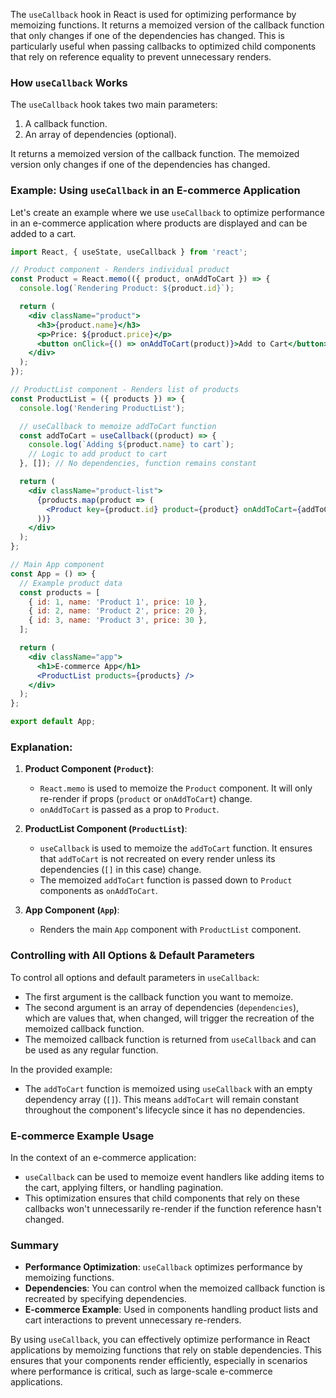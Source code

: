 The `useCallback` hook in React is used for optimizing performance by memoizing functions. It returns a memoized version of the callback function that only changes if one of the dependencies has changed. This is particularly useful when passing callbacks to optimized child components that rely on reference equality to prevent unnecessary renders.

### How `useCallback` Works

The `useCallback` hook takes two main parameters:
1. A callback function.
2. An array of dependencies (optional).

It returns a memoized version of the callback function. The memoized version only changes if one of the dependencies has changed.

### Example: Using `useCallback` in an E-commerce Application

Let's create an example where we use `useCallback` to optimize performance in an e-commerce application where products are displayed and can be added to a cart.

```jsx
import React, { useState, useCallback } from 'react';

// Product component - Renders individual product
const Product = React.memo(({ product, onAddToCart }) => {
  console.log(`Rendering Product: ${product.id}`);

  return (
    <div className="product">
      <h3>{product.name}</h3>
      <p>Price: ${product.price}</p>
      <button onClick={() => onAddToCart(product)}>Add to Cart</button>
    </div>
  );
});

// ProductList component - Renders list of products
const ProductList = ({ products }) => {
  console.log('Rendering ProductList');

  // useCallback to memoize addToCart function
  const addToCart = useCallback((product) => {
    console.log(`Adding ${product.name} to cart`);
    // Logic to add product to cart
  }, []); // No dependencies, function remains constant

  return (
    <div className="product-list">
      {products.map(product => (
        <Product key={product.id} product={product} onAddToCart={addToCart} />
      ))}
    </div>
  );
};

// Main App component
const App = () => {
  // Example product data
  const products = [
    { id: 1, name: 'Product 1', price: 10 },
    { id: 2, name: 'Product 2', price: 20 },
    { id: 3, name: 'Product 3', price: 30 },
  ];

  return (
    <div className="app">
      <h1>E-commerce App</h1>
      <ProductList products={products} />
    </div>
  );
};

export default App;
```

### Explanation:

1. **Product Component (`Product`)**:
   - `React.memo` is used to memoize the `Product` component. It will only re-render if props (`product` or `onAddToCart`) change.
   - `onAddToCart` is passed as a prop to `Product`.

2. **ProductList Component (`ProductList`)**:
   - `useCallback` is used to memoize the `addToCart` function. It ensures that `addToCart` is not recreated on every render unless its dependencies (`[]` in this case) change.
   - The memoized `addToCart` function is passed down to `Product` components as `onAddToCart`.

3. **App Component (`App`)**:
   - Renders the main `App` component with `ProductList` component.

### Controlling with All Options & Default Parameters

To control all options and default parameters in `useCallback`:
- The first argument is the callback function you want to memoize.
- The second argument is an array of dependencies (`dependencies`), which are values that, when changed, will trigger the recreation of the memoized callback function.
- The memoized callback function is returned from `useCallback` and can be used as any regular function.

In the provided example:
- The `addToCart` function is memoized using `useCallback` with an empty dependency array (`[]`). This means `addToCart` will remain constant throughout the component's lifecycle since it has no dependencies.

### E-commerce Example Usage

In the context of an e-commerce application:
- `useCallback` can be used to memoize event handlers like adding items to the cart, applying filters, or handling pagination.
- This optimization ensures that child components that rely on these callbacks won't unnecessarily re-render if the function reference hasn't changed.

### Summary

- **Performance Optimization**: `useCallback` optimizes performance by memoizing functions.
- **Dependencies**: You can control when the memoized callback function is recreated by specifying dependencies.
- **E-commerce Example**: Used in components handling product lists and cart interactions to prevent unnecessary re-renders.

By using `useCallback`, you can effectively optimize performance in React applications by memoizing functions that rely on stable dependencies. This ensures that your components render efficiently, especially in scenarios where performance is critical, such as large-scale e-commerce applications.